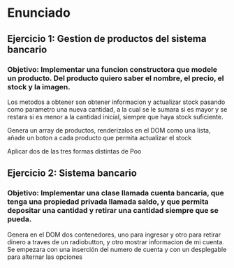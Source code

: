# Enunciado

## Ejercicio 1: Gestion de productos del sistema bancario

### Objetivo: Implementar una funcion constructora que modele un producto. Del producto quiero saber el nombre, el precio, el stock y la imagen.
Los metodos a obtener son obtener informacion y actualizar stock pasando como parametro una nueva cantidad, a la cual se le sumara si es mayor y se restara si es menor a la cantidad inicial, siempre que haya stock suficiente.

Genera un array de productos, renderizalos en el DOM como una lista, añade un boton a cada producto que permita actualizar el stock

Aplicar dos de las tres formas distintas de Poo


## Ejercicio 2: Sistema bancario

### Objetivo: Implementar una clase llamada cuenta bancaria, que tenga una propiedad privada llamada saldo, y que permita depositar una cantidad y retirar una cantidad siempre que se pueda.

Genera en el DOM dos contenedores, uno para ingresar y otro para retirar dinero a traves de un radiobutton, y otro mostrar informacion de mi cuenta. Se empezara con una inserción del numero de cuenta y con un desplegable para alternar las opciones

